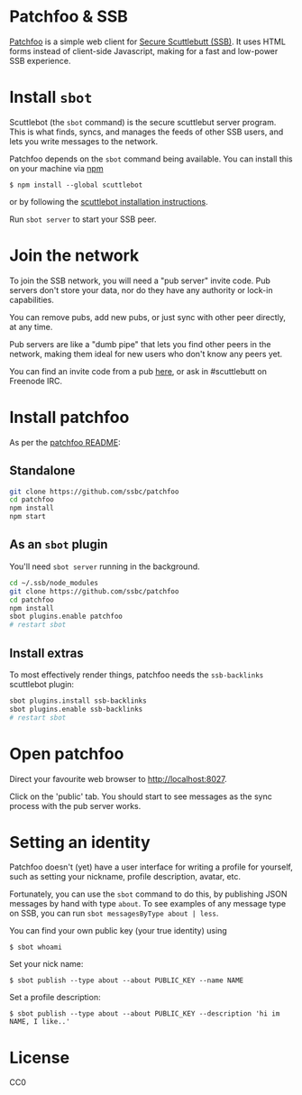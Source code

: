 # Patchfoo & SSB

[Patchfoo](https://github.com/ssbc/patchfoo) is a simple web client for [Secure
Scuttlebutt (SSB)](https://scuttlebut.nz). It uses HTML forms instead of
client-side Javascript, making for a fast and low-power SSB experience.

# Install `sbot`

Scuttlebot (the `sbot` command) is the secure scuttlebut server program. This is
what finds, syncs, and manages the feeds of other SSB users, and lets you write
messages to the network.

Patchfoo depends on the `sbot` command being available. You can install this on
your machine via [npm](https://npmjs.org)

```
$ npm install --global scuttlebot
```

or by following the [scuttlebot installation
instructions](https://ssbc.github.io/docs/scuttlebot/install.html).

Run `sbot server` to start your SSB peer.

# Join the network

To join the SSB network, you will need a "pub server" invite code. Pub servers
don't store your data, nor do they have any authority or lock-in capabilities.

You can remove pubs, add new pubs, or just sync with other peer directly, at any
time.

Pub servers are like a "dumb pipe" that lets you find other peers in the
network, making them ideal for new users who don't know any peers yet.

You can find an invite code from a pub
[here](https://github.com/ssbc/scuttlebot/wiki/Pub-Servers), or ask in
#scuttlebutt on Freenode IRC.

# Install patchfoo

As per the [patchfoo README](https://github.com/ssbc/patchfoo):

## Standalone

```sh
git clone https://github.com/ssbc/patchfoo
cd patchfoo
npm install
npm start
```

## As an `sbot` plugin

You'll need `sbot server` running in the background.

```sh
cd ~/.ssb/node_modules
git clone https://github.com/ssbc/patchfoo
cd patchfoo
npm install
sbot plugins.enable patchfoo
# restart sbot
```

## Install extras

To most effectively render things, patchfoo needs the `ssb-backlinks` scuttlebot
plugin:

```sh
sbot plugins.install ssb-backlinks
sbot plugins.enable ssb-backlinks
# restart sbot
```

# Open patchfoo

Direct your favourite web browser to [http://localhost:8027](http://localhost:8027).

Click on the 'public' tab. You should start to see messages as the sync process
with the pub server works.

# Setting an identity

Patchfoo doesn't (yet) have a user interface for writing a profile for yourself,
such as setting your nickname, profile description, avatar, etc.

Fortunately, you can use the `sbot` command to do this, by publishing JSON
messages by hand with type `about`. To see examples of any message type on SSB,
you can run `sbot messagesByType about | less`.

You can find your own public key (your true identity) using

```
$ sbot whoami
```

Set your nick name:

```
$ sbot publish --type about --about PUBLIC_KEY --name NAME
```

Set a profile description:

```
$ sbot publish --type about --about PUBLIC_KEY --description 'hi im NAME, I like..'
```

# License

CC0

